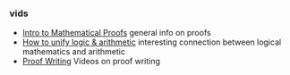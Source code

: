 ### vids
- [Intro to Mathematical Proofs](https://www.youtube.com/watch?v=YYgepDY3rHw&ab_channel=zeropercent)
	general info on proofs
- [How to unify logic & arithmetic](https://www.youtube.com/watch?v=niqqm1DRTkE&ab_channel=AllAngles)
	interesting connection between logical mathematics and arithmetic
- [Proof Writing](https://www.youtube.com/playlist?list=PL22w63XsKjqykuLOimt7N59e6wn_aE0wd)
	Videos on proof writing